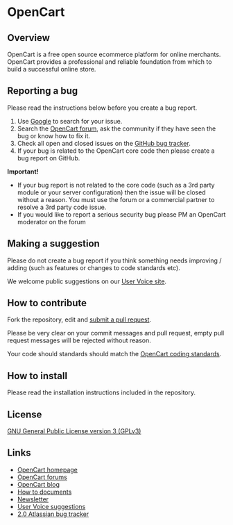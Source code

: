 # OpenCart


## Overview

OpenCart is a free open source ecommerce platform for online merchants. OpenCart provides a professional and reliable foundation from which to build a successful online store.

## Reporting a bug
	
Please read the instructions below before you create a bug report.
 
 1. Use [Google](http://www.google.com) to search for your issue.
 2. Search the [OpenCart forum](http://forum.opencart.com/viewforum.php?f=161), ask the community if they have seen the bug or know how to fix it.
 3. Check all open and closed issues on the [GitHub bug tracker](https://github.com/opencart/opencart/issues).
 4. If your bug is related to the OpenCart core code then please create a bug report on GitHub.

**Important!**
- If your bug report is not related to the core code (such as a 3rd party module or your server configuration) then the issue will be closed without a reason. You must use the forum or a commercial partner to resolve a 3rd party code issue.
- If you would like to report a serious security bug please PM an OpenCart moderator on the forum

## Making a suggestion

Please do not create a bug report if you think something needs improving / adding (such as features or changes to code standards etc).

We welcome public suggestions on our [User Voice site](http://opencart.uservoice.com). 

## How to contribute

Fork the repository, edit and [submit a pull request](https://github.com/opencart/opencart/wiki/Creating-a-pull-request).

Please be very clear on your commit messages and pull request, empty pull request messages will be rejected without reason.

Your code should standards should match the [OpenCart coding standards](https://github.com/opencart/opencart/wiki/Coding-standards).

## How to install

Please read the installation instructions included in the repository.

## License

[GNU General Public License version 3 (GPLv3)](https://github.com/opencart/opencart/blob/master/license.txt)

## Links

- [OpenCart homepage](http://www.opencart.com/)
- [OpenCart forums](http://forum.opencart.com/)
- [OpenCart blog](http://www.opencart.com/index.php?route=feature/blog)
- [How to documents](http://docs.opencart.com/display/opencart/OpenCart+1.5+Home)
- [Newsletter](http://newsletter.opencart.com/h/r/B660EBBE4980C85C)
- [User Voice suggestions](http://opencart.uservoice.com)
- [2.0 Atlassian bug tracker](http://opencart.atlassian.net)